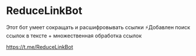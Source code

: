 # ReduceLinkBot

Этот бот умеет сокращать и расшифровывать ссылки
⚡️Добавлен поиск ссылок в тексте + множественная обработка ссылок

https://t.me/ReduceLinkBot
